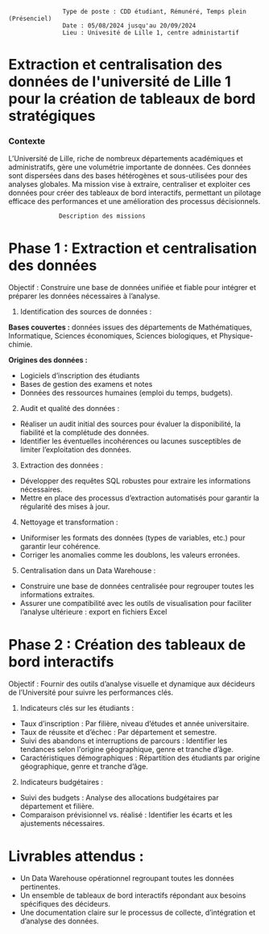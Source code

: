                    Type de poste : CDD étudiant, Rémunéré, Temps plein (Présenciel)
                   Date : 05/08/2024 jusqu'au 20/09/2024
                   Lieu : Univesité de Lille 1, centre administartif
                   

# Extraction et centralisation des données de l'université de Lille 1 pour la création de tableaux de bord stratégiques

### Contexte 

L’Université de Lille, riche de nombreux départements académiques et administratifs, gère une volumétrie importante de données. Ces données sont dispersées dans des bases hétérogènes et sous-utilisées pour des analyses globales. Ma mission vise à extraire, centraliser et exploiter ces données pour créer des tableaux de bord interactifs, permettant un pilotage efficace des performances et une amélioration des processus décisionnels.

                  Description des missions

# Phase 1 : Extraction et centralisation des données

Objectif : Construire une base de données unifiée et fiable pour intégrer et préparer les données nécessaires à l’analyse.

1. Identification des sources de données :

**Bases couvertes :** données issues des départements de Mathématiques, Informatique, Sciences économiques, Sciences biologiques, et Physique-chimie.

**Origines des données :**
- Logiciels d’inscription des étudiants
- Bases de gestion des examens et notes
- Données des ressources humaines (emploi du temps, budgets).       

2. Audit et qualité des données :

- Réaliser un audit initial des sources pour évaluer la disponibilité, la fiabilité et la complétude des données.
- Identifier les éventuelles incohérences ou lacunes susceptibles de limiter l’exploitation des données.

3. Extraction des données :

- Développer des requêtes SQL robustes pour extraire les informations nécessaires.
- Mettre en place des processus d’extraction automatisés pour garantir la régularité des mises à jour.

4. Nettoyage et transformation :

- Uniformiser les formats des données (types de variables, etc.) pour garantir leur cohérence.
- Corriger les anomalies comme les doublons, les valeurs erronées.

5. Centralisation dans un Data Warehouse :

- Construire une base de données centralisée pour regrouper toutes les informations extraites.
- Assurer une compatibilité avec les outils de visualisation pour faciliter l’analyse ultérieure : export en fichiers Excel

# Phase 2 : Création des tableaux de bord interactifs

Objectif : Fournir des outils d’analyse visuelle et dynamique aux décideurs de l’Université pour suivre les performances clés.

1. Indicateurs clés sur les étudiants :

- Taux d’inscription : Par filière, niveau d’études et année universitaire.
- Taux de réussite et d’échec : Par département et semestre.
- Suivi des abandons et interruptions de parcours : Identifier les tendances selon l'origine géographique, genre et tranche d’âge.
- Caractéristiques démographiques : Répartition des étudiants par origine géographique, genre et tranche d’âge.

2. Indicateurs budgétaires :

- Suivi des budgets : Analyse des allocations budgétaires par département et filière.
- Comparaison prévisionnel vs. réalisé : Identifier les écarts et les ajustements nécessaires.

# Livrables attendus :

- Un Data Warehouse opérationnel regroupant toutes les données pertinentes.
- Un ensemble de tableaux de bord interactifs répondant aux besoins spécifiques des décideurs.
- Une documentation claire sur le processus de collecte, d’intégration et d’analyse des données.








   
